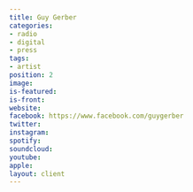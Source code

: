 ```yaml
---
title: Guy Gerber
categories:
- radio
- digital
- press
tags:
- artist
position: 2
image: 
is-featured: 
is-front: 
website: 
facebook: https://www.facebook.com/guygerber
twitter: 
instagram: 
spotify: 
soundcloud: 
youtube: 
apple: 
layout: client
---
```


